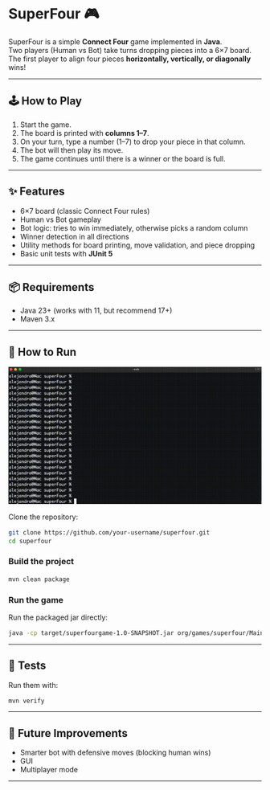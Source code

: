 # SuperFour 🎮

SuperFour is a simple **Connect Four** game implemented in **Java**.  
Two players (Human vs Bot) take turns dropping pieces into a 6×7 board.  
The first player to align four pieces **horizontally, vertically, or diagonally** wins!

---
## 🕹️ How to Play
1. Start the game.
2. The board is printed with **columns 1–7**.
3. On your turn, type a number (1–7) to drop your piece in that column.
4. The bot will then play its move.
5. The game continues until there is a winner or the board is full.

---

## ✨ Features
- 6×7 board (classic Connect Four rules)
- Human vs Bot gameplay
- Bot logic: tries to win immediately, otherwise picks a random column
- Winner detection in all directions
- Utility methods for board printing, move validation, and piece dropping
- Basic unit tests with **JUnit 5**

---

## 📦 Requirements
- Java 23+ (works with 11, but recommend 17+)
- Maven 3.x

---

## 🚀 How to Run
![runLocal.gif](src/main/resources/runLocal.gif)

Clone the repository:
```bash
git clone https://github.com/your-username/superfour.git
cd superfour
```

### Build the project
```bash
mvn clean package
```
### Run the game

Run the packaged jar directly:
```bash
java -cp target/superfourgame-1.0-SNAPSHOT.jar org/games/superfour/Main
```

---


## 🧪 Tests
Run them with:
```bash
mvn verify
```
---

## 🙌 Future Improvements
- Smarter bot with defensive moves (blocking human wins)
- GUI
- Multiplayer mode
---

